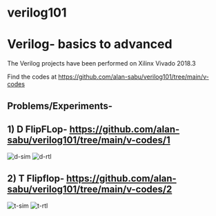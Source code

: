 # verilog101
# Verilog- basics to advanced

The Verilog projects have been performed on Xilinx Vivado 2018.3

Find the codes at https://github.com/alan-sabu/verilog101/tree/main/v-codes

## Problems/Experiments-

## 1) D FlipFLop- https://github.com/alan-sabu/verilog101/tree/main/v-codes/1
![d-sim](https://user-images.githubusercontent.com/75666405/114537357-b9f3d600-9c6f-11eb-8590-0bf865e9ef58.JPG)
![d-rtl](https://user-images.githubusercontent.com/75666405/114537399-c841f200-9c6f-11eb-8f61-449f2b393fa7.JPG)

## 2) T Flipflop- https://github.com/alan-sabu/verilog101/tree/main/v-codes/2
![t-sim](https://user-images.githubusercontent.com/75666405/114537912-68981680-9c70-11eb-9955-12e39720bb58.JPG)
![t-rtl](https://user-images.githubusercontent.com/75666405/114537925-6b930700-9c70-11eb-8347-a340e1b7ab24.JPG)
